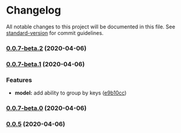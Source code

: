 # Changelog

All notable changes to this project will be documented in this file. See [standard-version](https://github.com/conventional-changelog/standard-version) for commit guidelines.

### [0.0.7-beta.2](https://github.com/odjhey/gsheeez/compare/v0.0.7-beta.1...v0.0.7-beta.2) (2020-04-06)

### [0.0.7-beta.1](https://github.com/odjhey/gsheeez/compare/v0.0.7-beta.0...v0.0.7-beta.1) (2020-04-06)


### Features

* **model:** add ability to group by keys ([e9b10cc](https://github.com/odjhey/gsheeez/commit/e9b10cc42bec57c1d04bce0c194d8f62d36afb4d))

### [0.0.7-beta.0](https://github.com/odjhey/gsheeez/compare/v0.0.5-d...v0.0.7-beta.0) (2020-04-06)

### [0.0.5](https://github.com/odjhey/gsheeez/compare/v0.0.5-d...v0.0.5) (2020-04-06)
